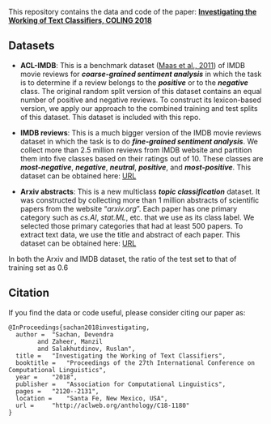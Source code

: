 This repository contains the data and code of the paper: [**Investigating the Working of Text Classifiers, COLING 2018**](https://arxiv.org/abs/1801.06261)

## Datasets

* **ACL-IMDB**: This is a benchmark dataset ([Maas et al., 2011](http://ai.stanford.edu/~amaas/data/sentiment/)) of IMDB movie reviews for
**_coarse-grained sentiment analysis_** in which the task is to determine if a review belongs to the **_positive_**
 or to the **_negative_** class. The original random split version of this dataset contains an equal
number of positive and negative reviews. To construct its lexicon-based version, we
apply our approach to the combined training and test splits of this dataset. This dataset 
is included with this repo.

* **IMDB reviews**:  This is a much bigger version of the IMDB movie reviews dataset in which the
task is to do **_fine-grained sentiment analysis_**. We collect more than 2.5 million reviews from IMDB
website and partition them into five classes based on their ratings out of 10. These classes are
**_most-negative_**, **_negative_**, **_neutral_**, **_positive_**, and **_most-positive_**. This dataset can be obtained here:
[URL](https://drive.google.com/open?id=1BhEB7zLljQnQ4mABru9KFJtn-RtfFDxH)

* **Arxiv abstracts**: This is a new multiclass **_topic classification_** dataset. It was constructed 
by collecting more than 1 million abstracts of scientific papers from the website “*arxiv.org*”. Each paper has
one primary category such as *cs.AI*, *stat.ML*, etc. that we use as its class label. We selected those
primary categories that had at least 500 papers. To extract text data, we use the title and
abstract of each paper. This dataset can be obtained here: [URL](https://drive.google.com/open?id=1ucAmytLH6PkHRegoJ_Vo7El2NOEmNL61)

In both the Arxiv and IMDB dataset, the ratio of
the test set to that of training set as 0.6

## Citation
If you find the data or code useful, please consider citing our paper as:
```
@InProceedings{sachan2018investigating,
  author = 	"Sachan, Devendra
		and Zaheer, Manzil
		and Salakhutdinov, Ruslan",
  title = 	"Investigating the Working of Text Classifiers",
  booktitle = 	"Proceedings of the 27th International Conference on Computational Linguistics",
  year = 	"2018",
  publisher = 	"Association for Computational Linguistics",
  pages = 	"2120--2131",
  location = 	"Santa Fe, New Mexico, USA",
  url = 	"http://aclweb.org/anthology/C18-1180"
}
```
